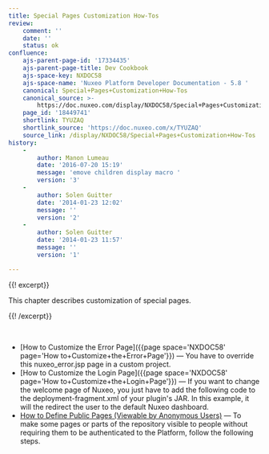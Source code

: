 ```yaml
---
title: Special Pages Customization How-Tos
review:
    comment: ''
    date: ''
    status: ok
confluence:
    ajs-parent-page-id: '17334435'
    ajs-parent-page-title: Dev Cookbook
    ajs-space-key: NXDOC58
    ajs-space-name: 'Nuxeo Platform Developer Documentation - 5.8 '
    canonical: Special+Pages+Customization+How-Tos
    canonical_source: >-
        https://doc.nuxeo.com/display/NXDOC58/Special+Pages+Customization+How-Tos
    page_id: '18449741'
    shortlink: TYUZAQ
    shortlink_source: 'https://doc.nuxeo.com/x/TYUZAQ'
    source_link: /display/NXDOC58/Special+Pages+Customization+How-Tos
history:
    - 
        author: Manon Lumeau
        date: '2016-07-20 15:19'
        message: 'emove children display macro '
        version: '3'
    - 
        author: Solen Guitter
        date: '2014-01-23 12:02'
        message: ''
        version: '2'
    - 
        author: Solen Guitter
        date: '2014-01-23 11:57'
        message: ''
        version: '1'

---
```

{{! excerpt}}

This chapter describes customization of special pages.

{{! /excerpt}}

&nbsp;

*   [How to Customize the Error Page]({{page space='NXDOC58' page='How to+Customize+the+Error+Page'}})&nbsp;&mdash;&nbsp;<span class="smalltext">You have to override this&nbsp;nuxeo_error.jsp&nbsp;page in a custom project.</span>
*   [How to Customize the Login Page]({{page space='NXDOC58' page='How to+Customize+the+Login+Page'}})&nbsp;&mdash;&nbsp;<span class="smalltext">If you want to change the welcome page of Nuxeo, you just have to add the following code to the&nbsp;deployment-fragment.xml&nbsp;of your plugin's JAR. In this example, it will the redirect the user to the default Nuxeo dashboard.</span>
*   [How to Define Public Pages (Viewable by Anonymous Users)](/pages/viewpage.action?pageId=18449765)&nbsp;&mdash;&nbsp;<span class="smalltext">To make some pages or parts of the repository visible to people without requiring them to be authenticated to the Platform, follow the following steps.</span>